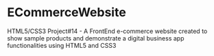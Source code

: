 # ECommerceWebsite
HTML5/CSS3 Project#14 - A FrontEnd e-commerce website created to show sample products and demonstrate a digital business app functionalities using HTML5 and CSS3
